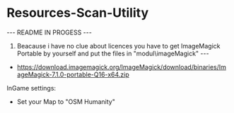 # Resources-Scan-Utility

--- README IN PROGESS ---

1. Beacause i have no clue about licences you have to get ImageMagick Portable by yourself and put the files in "modul\imageMagick\" ---
  - https://download.imagemagick.org/ImageMagick/download/binaries/ImageMagick-7.1.0-portable-Q16-x64.zip


InGame settings:
  - Set your Map to "OSM Humanity"

